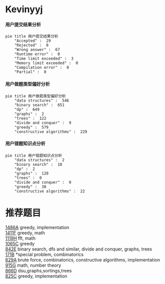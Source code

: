 # Kevinyyj

<!-- tabs:start -->



#### **用户提交结果分析**

```mermaid
pie title 用户提交结果分析
    "Accepted" :  29
    "Rejected" :  0
    "Wrong answer" :  67
    "Runtime error" :  0
    "Time limit exceeded" :  3
    "Memory limit exceeded" :  0
    "Compilation error" :  0
    "Partial" :  0
```

#### **用户做题类型偏好分析**

```mermaid
pie title 用户做题类型偏好分析
    "data structures" :  546
    "binary search" :  651
    "dp" :  649
    "graphs" :  2
    "trees" :  122
    "divide and conquer" :  9
    "greedy" :  579
    "constructive algorithms" :  229
```
#### **用户错题知识点分析**

```mermaid
pie title 用户错题知识点分析
    "data structures" :  2
    "binary search" :  18
    "dp" :  2
    "graphs" :  120
    "trees" :  0
    "divide and conquer" :  0
    "greedy" :  38
    "constructive algorithms" :  22
```



<!-- tabs:end -->
# 推荐题目
[1486A](https://codeforces.com/contest/1486/problem/A)		greedy,
                        implementation		  
[1411F](https://codeforces.com/contest/1411/problem/F)		greedy,
                        math		  
[1119H](https://codeforces.com/contest/1119/problem/H)		fft,
                        math		  
[1065C](https://codeforces.com/contest/1065/problem/C)		greedy		  
[842E](https://codeforces.com/contest/842/problem/E)		binary search,
                        dfs and similar,
                        divide and conquer,
                        graphs,
                        trees		  
[171B](https://codeforces.com/contest/171/problem/B)		*special problem,
                        combinatorics		  
[629A](https://codeforces.com/contest/629/problem/A)		brute force,
                        combinatorics,
                        constructive algorithms,
                        implementation		  
[915G](https://codeforces.com/contest/915/problem/G)		math,
                        number theory		  
[866D](https://codeforces.com/contest/866/problem/D)		dsu,graphs,sortings,trees		  
[825C](https://codeforces.com/contest/825/problem/C)		greedy,
                        implementation		  
